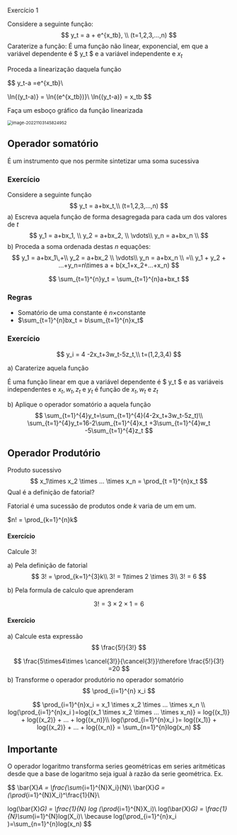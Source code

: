 Exercício 1

Considere a seguinte função:
$$
y_t = a + e^{x_tb}, \\ (t=1,2,3,...,n)
$$
Caraterize a função: É uma função não linear, exponencial, em que a variável dependente é $ y_t $ e a variável independente e $x_t$

Proceda a linearização daquela função

$$
y_t-a =e^{x_tb}\\

\ln{(y_t-a)} = \ln{(e^{x_tb})}\\
\ln{(y_t-a)} = x_tb
$$

Faça um esboço gráfico da função linearizada

<img src="/home/sebastian/.config/Typora/typora-user-images/image-20221103145824952.png" alt="image-20221103145824952" style="zoom:67%;" />



## Operador somatório

É um instrumento que nos permite sintetizar uma soma sucessiva

### Exercício

Considere a seguinte função
$$
y_t = a+bx_t,\\
(t=1,2,3,...,n)
$$
a) Escreva aquela função de forma desagregada para cada um dos valores de $t$
$$
y_1 = a+bx_1, \\
y_2 = a+bx_2, \\
\vdots\\
y_n = a+bx_n \\
$$
b) Proceda a soma ordenada destas $n$ equações:
$$
y_1 = a+bx_1\,+\\
y_2 = a+bx_2 \\
\vdots\\
y_n = a+bx_n \\
=\\
y_1 + y_2 + ...+y_n=n\times a + b(x_1+x_2+...+x_n)
$$

$$
\sum_{t=1}^{n}y_t = \sum_{t=1}^{n}a+bx_t
$$

### Regras

- Somatório de uma constante é $n\times$constante
- $\sum_{t=1}^{n}bx_t = b\sum_{t=1}^{n}x_t$

### Exercício

$$
y_i = 4 -2x_t+3w_t-5z_t,\\
t=(1,2,3,4)
$$

a) Caraterize aquela função

É uma função linear em que a variável dependente é $ y_t $ e as variáveis independentes e $x_t,w_t,z_t$ e $y_t$ é função de $x_t,w_t\text{ e }z_t$

b) Aplique o operador somatório a aquela função
$$
\sum_{t=1}^{4}y_t=\sum_{t=1}^{4}(4-2x_t+3w_t-5z_t)\\
\sum_{t=1}^{4}y_t=16-2\sum_{t=1}^{4}x_t +3\sum_{t=1}^{4}w_t -5\sum_{t=1}^{4}z_t
$$

## Operador Produtório

 Produto sucessivo
$$
x_1\times x_2 \times ... \times x_n = \prod_{t =1}^{n}x_t
$$
Qual é a definição de fatorial?

Fatorial é uma sucessão de produtos onde $k$ varia de um em um. 

$n! = \prod_{k=1}^{n}k$

#### Exercício

Calcule 3!

a) Pela definição de fatorial
$$
3! = \prod_{k=1}^{3}k\\
3! = 1\times 2 \times 3\\
3! = 6
$$

b) Pela formula de calculo que aprenderam 

$$
3! =3\times 2\times 1 = 6
$$

#### Exercício

a) Calcule esta expressão
$$
\frac{5!}{3!}
$$

$$
\frac{5\times4\times \cancel{3!}}{\cancel{3!}}\therefore \frac{5!}{3!} =20
$$
b) Transforme o operador produtório no operador somatório
$$
\prod_{i=1}^{n} x_i
$$

$$
\prod_{i=1}^{n}x_i = x_1 \times x_2 \times ... \times x_n \\
log(\prod_{i=1}^{n}x_i )=log{(x_1 \times x_2 \times ... \times x_n)} = log{(x_1)} + log{(x_2)} + ... + log{(x_n)}\\
log(\prod_{i=1}^{n}x_i )= log{(x_1)} + log{(x_2)} + ... + log{(x_n)} = \sum_{n=1}^{n}log(x_n)
$$


## Importante

O operador logaritmo transforma series geométricas em series aritméticas desde que a base de logaritmo seja igual à razão da serie geométrica.  Ex.


$$
\bar{X}_A = \frac{\sum_{i=1}^{N}X_i}{N}\\
\bar{X}_G = (\prod_{i=1}^{N}X_i)^\frac{1}{N}\\

log(\bar{X}_G) = \frac{1}{N} log (\prod_{i=1}^{N}X_i)\\
log(\bar{X}_G) = \frac{1}{N}\sum_{i=1}^{N}log(X_i)\\
\because log(\prod_{i=1}^{n}x_i )=\sum_{n=1}^{n}log(x_n)
$$

